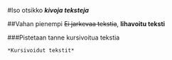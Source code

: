 #Iso otsikko
	***kivoja teksteja***

##Vahan pienempi
	~~Ei jarkevaa tekstia~~, **lihavoitu teksti**


###Pistetaan tanne kursivoitua tekstia

	*Kursivoidut tekstit*
	
